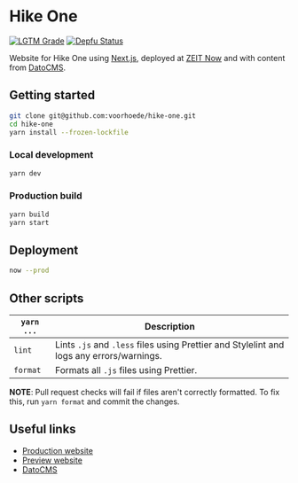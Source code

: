 # Hike One
[![LGTM Grade][lgtm-icon]][lgtm]
[![Depfu Status][depfu-icon]][depfu]

Website for Hike One using [Next.js](https://nextjs.org/), deployed at [ZEIT Now](https://zeit.co/) and with content from [DatoCMS](https://datocms.com/).

## Getting started
```sh
git clone git@github.com:voorhoede/hike-one.git
cd hike-one
yarn install --frozen-lockfile
```

### Local development
```sh
yarn dev
```

### Production build
```sh
yarn build
yarn start
```

## Deployment
```sh
now --prod
```

## Other scripts
`yarn ...` | Description
---|---
`lint` | Lints `.js` and `.less` files using Prettier and Stylelint and logs any errors/warnings.
`format` | Formats all `.js` files using Prettier.

**NOTE**: Pull request checks will fail if files aren't correctly formatted. To fix this, run `yarn format` and commit the changes.

## Useful links
* [Production website](https://hike.one/)
* [Preview website](https://preview.hike.one/)
* [DatoCMS](https://hike-one-1.admin.datocms.com/)

[lgtm]: https://lgtm.com/projects/g/voorhoede/hike-one/
[lgtm-icon]: https://img.shields.io/lgtm/grade/javascript/g/voorhoede/hike-one.svg?style=flat-square
[depfu]: https://depfu.com/repos/github/voorhoede/hike-one/
[depfu-icon]: https://img.shields.io/depfu/voorhoede/hike-one?style=flat-square
